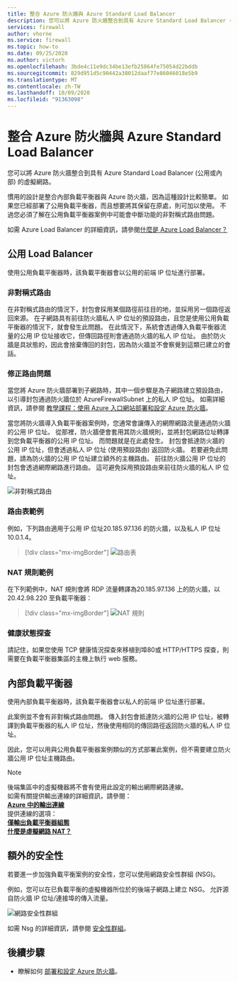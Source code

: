 ```yaml
---
title: 整合 Azure 防火牆與 Azure Standard Load Balancer
description: 您可以將 Azure 防火牆整合到具有 Azure Standard Load Balancer (公用或內部) 的虛擬網路。
services: firewall
author: vhorne
ms.service: firewall
ms.topic: how-to
ms.date: 09/25/2020
ms.author: victorh
ms.openlocfilehash: 3bde4c11e9dc34be13efb25864fe75054d22bddb
ms.sourcegitcommit: 829d951d5c90442a38012daaf77e86046018e5b9
ms.translationtype: MT
ms.contentlocale: zh-TW
ms.lasthandoff: 10/09/2020
ms.locfileid: "91363098"
---
```

# <a name="integrate-azure-firewall-with-azure-standard-load-balancer"></a>整合 Azure 防火牆與 Azure Standard Load Balancer

您可以將 Azure 防火牆整合到具有 Azure Standard Load Balancer (公用或內部) 的虛擬網路。 

慣用的設計是整合內部負載平衡器與 Azure 防火牆，因為這種設計比較簡單。 如果您已經部署了公用負載平衡器，而且想要將其保留在原處，則可加以使用。 不過您必須了解在公用負載平衡器案例中可能會中斷功能的非對稱式路由問題。

如需 Azure Load Balancer 的詳細資訊，請參閱[什麼是 Azure Load Balancer？](../load-balancer/load-balancer-overview.md)

## <a name="public-load-balancer"></a>公用 Load Balancer

使用公用負載平衡器時，該負載平衡器會以公用的前端 IP 位址進行部署。

### <a name="asymmetric-routing"></a>非對稱式路由

在非對稱式路由的情況下，封包會採用某個路徑前往目的地，並採用另一個路徑返回來源。 在子網路具有前往防火牆私人 IP 位址的預設路由，且您是使用公用負載平衡器的情況下，就會發生此問題。 在此情況下，系統會透過傳入負載平衡器流量的公用 IP 位址接收它，但傳回路徑則會通過防火牆的私人 IP 位址。 由於防火牆是具狀態的，因此會捨棄傳回的封包，因為防火牆並不會察覺到這類已建立的會話。

### <a name="fix-the-routing-issue"></a>修正路由問題

當您將 Azure 防火牆部署到子網路時，其中一個步驟是為子網路建立預設路由，以引導封包通過防火牆位於 AzureFirewallSubnet 上的私人 IP 位址。 如需詳細資訊，請參閱 [教學課程：使用 Azure 入口網站部署和設定 Azure 防火牆](tutorial-firewall-deploy-portal.md#create-a-default-route)。

當您將防火牆導入負載平衡器案例時，您通常會讓傳入的網際網路流量通過防火牆的公用 IP 位址。 從那裡，防火牆便會套用其防火牆規則，並將封包網路位址轉譯到您負載平衡器的公用 IP 位址。 而問題就是在此處發生。 封包會抵達防火牆的公用 IP 位址，但會透過私人 IP 位址 (使用預設路由) 返回防火牆。
若要避免此問題，請為防火牆的公用 IP 位址建立額外的主機路由。 前往防火牆公用 IP 位址的封包會透過網際網路進行路由。 這可避免採用預設路由來前往防火牆的私人 IP 位址。

![非對稱式路由](media/integrate-lb/Firewall-LB-asymmetric.png)

### <a name="route-table-example"></a>路由表範例

例如，下列路由適用于公用 IP 位址20.185.97.136 的防火牆，以及私人 IP 位址10.0.1.4。

> [!div class="mx-imgBorder"]
> ![路由表](media/integrate-lb/route-table.png)

### <a name="nat-rule-example"></a>NAT 規則範例

在下列範例中，NAT 規則會將 RDP 流量轉譯為20.185.97.136 上的防火牆，以20.42.98.220 至負載平衡器：

> [!div class="mx-imgBorder"]
> ![NAT 規則](media/integrate-lb/nat-rule-02.png)

### <a name="health-probes"></a>健康狀態探查

請記住，如果您使用 TCP 健康情況探查來移植到埠80或 HTTP/HTTPS 探查，則需要在負載平衡器集區的主機上執行 web 服務。

## <a name="internal-load-balancer"></a>內部負載平衡器

使用內部負載平衡器時，該負載平衡器會以私人的前端 IP 位址進行部署。

此案例並不會有非對稱式路由問題。 傳入封包會抵達防火牆的公用 IP 位址，被轉譯到負載平衡器的私人 IP 位址，然後使用相同的傳回路徑返回防火牆的私人 IP 位址。

因此，您可以用與公用負載平衡器案例類似的方式部署此案例，但不需要建立防火牆公用 IP 位址主機路由。

>[!NOTE]
>後端集區中的虛擬機器將不會有使用此設定的輸出網際網路連線。 </br> 如需有關提供輸出連線的詳細資訊，請參閱： </br> **[Azure 中的輸出連線](../load-balancer/load-balancer-outbound-connections.md)**</br> 提供連線的選項： </br> **[僅輸出負載平衡器組態](../load-balancer/egress-only.md)** </br> [**什麼是虛擬網路 NAT？**](../virtual-network/nat-overview.md)


## <a name="additional-security"></a>額外的安全性

若要進一步加強負載平衡案例的安全性，您可以使用網路安全性群組 (NSG)。

例如，您可以在已負載平衡的虛擬機器所位於的後端子網路上建立 NSG。 允許源自防火牆 IP 位址/連接埠的傳入流量。

![網路安全性群組](media/integrate-lb/nsg-01.png)

如需 Nsg 的詳細資訊，請參閱 [安全性群組](../virtual-network/security-overview.md)。

## <a name="next-steps"></a>後續步驟

- 瞭解如何 [部署和設定 Azure 防火牆](tutorial-firewall-deploy-portal.md)。